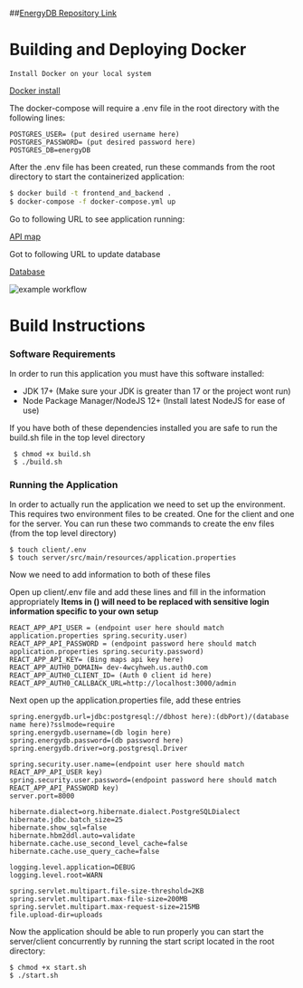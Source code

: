 ##[EnergyDB Repository Link](https://github.com/cs481-ekh/s22-energy/actions/workflows/github-actions.yml/badge.svg)

# Building and Deploying Docker 
    Install Docker on your local system
[Docker install](https://docs.docker.com/get-docker/)

<p>The docker-compose will require a .env file in the root directory with the following lines:</p>

```
POSTGRES_USER= (put desired username here)
POSTGRES_PASSWORD= (put desired password here)
POSTGRES_DB=energyDB
```
<p>After the .env file has been created, run these commands from the root directory to start the containerized application:</p>

```bash
$ docker build -t frontend_and_backend .
$ docker-compose -f docker-compose.yml up
```

Go to following URL to see application running:
    
[API map](http://localhost:3000/)

Got to following URL to update database

[Database](http://locahost:8080/)

![example workflow](https://github.com/cs481-ekh/s22-energy/actions/workflows/github-actions.yml/badge.svg)

# Build Instructions
### Software Requirements
<p>
In order to run this application you must have this software installed:
</p>

- JDK 17+ (Make sure your JDK is greater than 17 or the project wont run)
- Node Package Manager/NodeJS 12+ (Install latest NodeJS for ease of use)

<p>
If you have both of these dependencies installed you are safe to run the build.sh file in the top level directory
</p>

```
 $ chmod +x build.sh 
 $ ./build.sh
 ```
### Running the Application

<p>In order to actually run the application we need to set up the environment. This requires two environment files to be created. One for the client and one for the server. You can run these two commands to create the env files (from the top level directory)
</p>

```
$ touch client/.env
$ touch server/src/main/resources/application.properties
```

Now we need to add information to both of these files

Open up client/.env file and add these lines and fill in the information appropriately
**Items in () will need to be replaced with sensitive login information
specific to your own setup**

```
REACT_APP_API_USER = (endpoint user here should match application.properties spring.security.user)
REACT_APP_API_PASSWORD = (endpoint password here should match application.properties spring.security.password)
REACT_APP_API_KEY= (Bing maps api key here)
REACT_APP_AUTH0_DOMAIN= dev-4wcyhweh.us.auth0.com
REACT_APP_AUTH0_CLIENT_ID= (Auth 0 client id here)
REACT_APP_AUTH0_CALLBACK_URL=http://localhost:3000/admin
```

Next open up the application.properties file, add these entries

```
spring.energydb.url=jdbc:postgresql://dbhost here):(dbPort)/(database name here)?sslmode=require
spring.energydb.username=(db login here)
spring.energydb.password=(db password here)
spring.energydb.driver=org.postgresql.Driver

spring.security.user.name=(endpoint user here should match REACT_APP_API_USER key)
spring.security.user.password=(endpoint password here should match REACT_APP_API_PASSWORD key)
server.port=8000

hibernate.dialect=org.hibernate.dialect.PostgreSQLDialect
hibernate.jdbc.batch_size=25
hibernate.show_sql=false
hibernate.hbm2ddl.auto=validate
hibernate.cache.use_second_level_cache=false
hibernate.cache.use_query_cache=false

logging.level.application=DEBUG
logging.level.root=WARN

spring.servlet.multipart.file-size-threshold=2KB
spring.servlet.multipart.max-file-size=200MB
spring.servlet.multipart.max-request-size=215MB
file.upload-dir=uploads
```

Now the application should be able to run properly you can start
the server/client concurrently by running the start script located in 
the root directory:

```
$ chmod +x start.sh
$ ./start.sh
```
